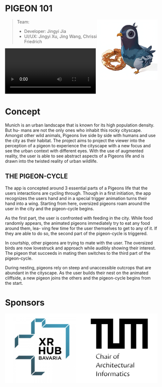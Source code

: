 # PIGEON 101

> Team: <img align="right" src="./logo1.png" height="200" />
>
> - Developer: Jingyi Jia
> - UI/UX: Jingyi Xu, Jing Wang, Chrissi Friedrich



<video src="./Pigeon%20101%20-%20demo.mp4"></video>



# Concept

Munich is an urban landscape that is known for its high population density. But hu- mans are not the only ones who inhabit this rocky cityscape. Amongst other wild animals, Pigeons live side by side with humans and use the city as their habitat. The project aims to project the viewer into the perception of a pigeon to experience the cityscape with a new focus and see the urban context with different eyes. With the use of augmented reality, the user is able to see abstract aspects of a Pigeons life and is drawn into the twisted reality of urban wildlife.



## THE PIGEON-CYCLE

The app is concepted around 3 essential parts of a Pigeons life that the users interactions are cycling through. Though in a first initiation, the app recognizes the users hand and in a special trigger animation turns their hand into a wing. Starting from here, oversized pigeons roam around the user in the city and the pigeon-cycle begins.

As the first part, the user is confronted with feeding in the city. While food randomly appears, the animated pigeons immediately try to eat any food around them, lea- ving few time for the user themselves to get to any of it. If they are able to do so, the second part of the pigeon-cycle is triggered.

In courtship, other pigeons are trying to mate with the user. The oversized birds are now lovestruck and approach while audibly showing their interest. The pigeon that succeeds in mating then switches to the third part of the pigeon-cycle.

During nesting, pigeons rely on steep and unaccessible outcrops that are abundant in the cityscape. As the user builds their nest on the animated cliffside, a new pigeon joins the others and the pigeon-cycle begins from the start.



# Sponsors

![Sponsors](./Sponsors.png)
